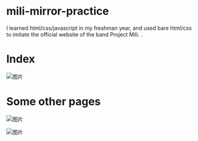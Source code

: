# mili-mirror-practice
I learned html/css/javascript in my freshman year, and used bare html/css to imitate the official website of the band Project Mili.
.
# Index
![图片](https://github.com/10ng1000/mili-mirror-practice/assets/64586167/a412e963-9244-48d4-b757-b36ceaa5a736)

# Some other pages
![图片](https://github.com/10ng1000/mili-mirror-practice/assets/64586167/667cc60d-e470-4506-8d47-7ef81f6f7d68)


![图片](https://github.com/10ng1000/mili-mirror-practice/assets/64586167/fc6f065f-b6ea-4fc8-8e18-b1f8c457e8fd)
